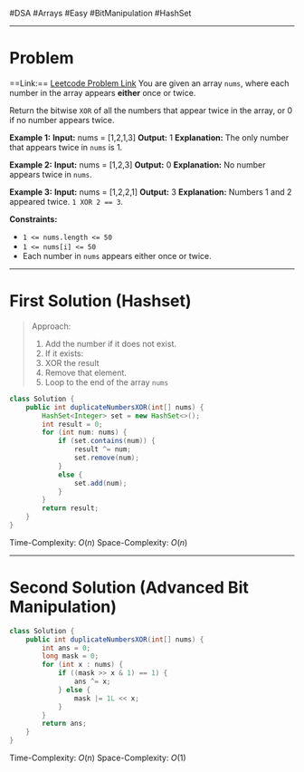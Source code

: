 #DSA #Arrays #Easy #BitManipulation #HashSet 
___
# Problem
==Link:== [Leetcode Problem Link](https://leetcode.com/problems/find-the-xor-of-numbers-which-appear-twice/description/)
You are given an array `nums`, where each number in the array appears **either** once or twice.

Return the bitwise `XOR` of all the numbers that appear twice in the array, or 0 if no number appears twice.

**Example 1:**
	**Input:** nums = [1,2,1,3]
	**Output:** 1
**Explanation:** The only number that appears twice in `nums` is 1.

**Example 2:**
	**Input:** nums = [1,2,3]
	**Output:** 0
**Explanation:** No number appears twice in `nums`.

**Example 3:**
	**Input:** nums = [1,2,2,1]
	**Output:** 3
**Explanation:** Numbers 1 and 2 appeared twice. `1 XOR 2 == 3`.

**Constraints:**
- `1 <= nums.length <= 50`
- `1 <= nums[i] <= 50`
- Each number in `nums` appears either once or twice.
___
# First Solution (Hashset)
> Approach:
> 1. Add the number if it does not exist.
> 2. If it exists:
> 	1. XOR the result
> 	2. Remove that element.
> 3. Loop to the end of the array `nums`

```java
class Solution {
    public int duplicateNumbersXOR(int[] nums) {
        HashSet<Integer> set = new HashSet<>();
        int result = 0;
        for (int num: nums) {
            if (set.contains(num)) {
                result ^= num;
                set.remove(num);
            }
            else {
                set.add(num);
            }
        }
        return result;
    }
}
```
Time-Complexity: $O(n)$
Space-Complexity: $O(n)$
___
# Second Solution (Advanced Bit Manipulation)
```java
class Solution {
    public int duplicateNumbersXOR(int[] nums) {
        int ans = 0;
        long mask = 0;
        for (int x : nums) {
            if ((mask >> x & 1) == 1) {
                ans ^= x;
            } else {
                mask |= 1L << x;
            }
        }
        return ans;
    }
}
```
Time-Complexity: $O(n)$
Space-Complexity: $O(1)$